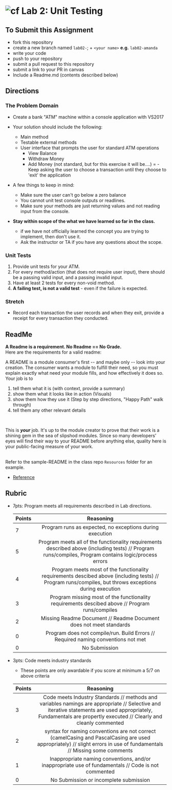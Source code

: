 ![cf](http://i.imgur.com/7v5ASc8.png) Lab 2: Unit Testing
=====================================

## To Submit this Assignment

- fork this repository
- create a new branch named `lab02-`; + `<your name>` **e.g.** `lab02-amanda`
- write your code
- push to your repository
- submit a pull request to this repository
- submit a link to your PR in canvas
- Include a Readme.md (contents described below)

## Directions

### The Problem Domain

- Create a bank "ATM" machine within a console application with VS2017
- Your solution should include the following:
    - Main method
	- Testable external methods
	- User interface that prompts the user for standard ATM operations
		- View Balance
		- Withdraw Money
		- Add Money (not standard, but for this exercise it will be....)
=	- Keep asking the user to choose a transaction until they choose to 'exit' the application
- A few things to keep in mind:
	- Make sure the user can't go below a zero balance
	- You cannot unit test console outputs or readlines. 
	- Make sure your methods are just returning values and not reading input from the console. 

- **Stay within scope of the what we have learned so far in the class.**
	- if we have not officially learned the concept you are trying to implement, then don't use it. 
	- Ask the instructor or TA if you have any questions about the scope. 

### Unit Tests
1. Provide unit tests for your ATM.
2. For every method/action (that does not require user input), there should be a passing valid input, and a passing invalid input.
3. Have at least 2 tests for every non-void method.
3. **A failing test, is not a valid test** - even if the failure is expected. 

### Stretch

- Record each transaction the user records and when they exit, provide a receipt for every transaction they conducted. 

## ReadMe

**A Readme is a requirement. No Readme == No Grade.** <br />
Here are the requirements for a valid readme: <br />

A README is a module consumer's first -- and maybe only -- look into your creation. The consumer wants a module to fulfill their need, so you must explain exactly what need your module fills, and how effectively it does so.
<br />
Your job is to

1. tell them what it is (with context, provide a summary)
2. show them what it looks like in action (Visuals)
3. show them how they use it (Step by step directions, "Happy Path" walk through)
4. tell them any other relevant details
<br />

This is ***your*** job. It's up to the module creator to prove that their work is a shining gem in the sea of slipshod modules. Since so many developers' eyes will find their way to your README before anything else, quality here is your public-facing measure of your work.

<br /> Refer to the sample-README in the class repo `Resources` folder for an example. 
- [Reference](https://github.com/noffle/art-of-readme)


## Rubric
- 7pts: Program meets all requirements described in Lab directions.

	Points  | Reasoning | 
	 ------------ | :-----------: | 
	7       | Program runs as expected, no exceptions during execution |
	5       | Program meets all of the  functionality requirements described above (including tests) // Program runs/compiles, Program contains logic/process errors|
	4       | Program meets most of the functionality requirements descibed above (including tests)  // Program runs/compiles, but throws exceptions during execution |
	3       | Program missing most of the functionality requirements descibed above // Program runs/compiles |
	2       | Missing Readme Document // Readme Document does not meet standards |
	0       | Program does not compile/run. Build Errors // Required naming conventions not met |
	0       | No Submission |

- 3pts: Code meets industry standards
	- These points are only awardable if you score at minimum a 5/7 on above criteria

	Points  | Reasoning | 
	 ------------ | :-----------: | 
	3       | Code meets Industry Standards // methods and variables namings are appropriate // Selective and iterative statements are used appropriately, Fundamentals are propertly executed // Clearly and cleanly commented |
	2       | syntax for naming conventions are not correct (camelCasing and PascalCasing are used appropriately) // slight errors in use of fundamentals // Missing some comments |
	1       | Inappropriate naming conventions, and/or inappropriate use of fundamentals // Code is not commented  |
	0       | No Submission or incomplete submission |
